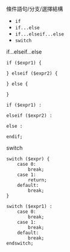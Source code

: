 條件語句/分支/選擇結構
- `if`
- `if...else`
- `if...elseif...else`
- `switch`

if...elseif...else
```
if ($expr1) {

} elseif ($expr2) {

} else {

}
```

```
if ($expr1) :

elseif ($expr2) :

else :

endif;
```

switch
```
switch ($expr) {
	case 0:
		break;
	case 1:
		return;
	default:
		break;
}
```

```
switch ($expr1) :
	case 0:
		break;
	case 1:
		break;
	default:
		break;
endswitch;
```